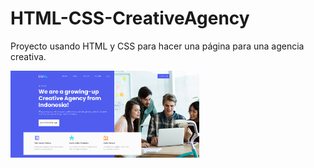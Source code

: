 # HTML-CSS-CreativeAgency
Proyecto usando HTML y CSS para hacer una página para una agencia creativa.

<img src="https://raw.githubusercontent.com/IreHurtado/HTML-CSS-CreativeAgency/main/CreativeAgency/ProyectoImagen.png" style="height: 60%; width:60%;"/>
